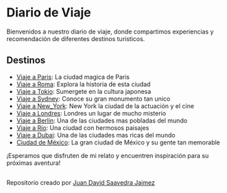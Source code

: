 # Diario de Viaje

Bienvenidos a nuestro diario de viaje, donde compartimos experiencias y recomendación de diferentes destinos turísticos.

## Destinos
- [Viaje a Paris](https://github.com/wilskirby/DiarioDeViaje/blob/master/entradas/paris.md): La ciudad magica de Paris
- [Viaje a Roma](https://github.com/wilskirby/DiarioDeViaje/blob/master/entradas/roma.md): Explora la historia de esta ciudad
- [Viaje a Tokio](https://github.com/wilskirby/DiarioDeViaje/blob/master/entradas/tokio.md): Sumergete en la cultura japonesa
- [Viaje a Sydney](https://github.com/wilskirby/DiarioDeViaje/blob/master/entradas/sydney.md): Conoce su gran monumento tan unico
- [Viaje a New_York](https://github.com/wilskirby/DiarioDeViaje/blob/master/entradas/new_york.md): New York la ciudad de la actuación y el cine
- [Viaje a Londres](https://github.com/wilskirby/DiarioDeViaje/blob/master/entradas/londres.md): Londres un lugar de mucho misterio
- [Viaje a Berlin](https://github.com/wilskirby/DiarioDeViaje/blob/master/entradas/berlin.md): Una de las ciudades mas pobladas del mundo
- [Viaje a Rio](https://github.com/wilskirby/DiarioDeViaje/blob/master/entradas/rio.md): Una ciudad con hermosos paisajes
- [Viaje a Dubai](https://github.com/wilskirby/DiarioDeViaje/blob/master/entradas/dubai.md): Una de las ciudades mas ricas del mundo
- [Ciudad de México](https://github.com/wilskirby/DiarioDeViaje/blob/master/entradas/ciudad_de_mexico.md): La gran ciudad de México y su gente tan memorable

¡Esperamos que disfruten de mi relato y encuentren inspiración para su próximas aventura!

##
Repositorio creado por [Juan David Saavedra Jaimez](https://github.com/wilskirby)
